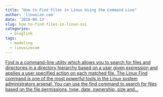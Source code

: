 ```yaml
---
title: "How to Find Files in Linux Using the Command Line"
author: 'linuxize.com'
date: '2018-06-13'
slug: how-to-find-files-in-linux-usi
categories:
  - bloglink
tags:
  - modeling
  - linuxizecom
---
```


[Find is a command-line utility which allows you to search for files and directories in a directory hierarchy based on a user given expression and applies a user specified action on each matched file. The Linux Find command is one of the most powerful tools in the Linux system administrators arsenal. You can use the find command to search for files based on the file permissions, type, date, ownership, size and...<click to read more>](https://linuxize.com/post/how-to-find-files-in-linux-using-the-command-line/)

